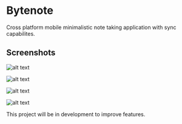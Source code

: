 # Bytenote

Cross platform mobile minimalistic note taking application with sync capabilites.

## Screenshots

![alt text](bytenote/screenshots/shot1.jpg)

![alt text](bytenote/screenshots/shot2.jpg)

![alt text](bytenote/screenshots/shot4.jpg)

![alt text](bytenote/screenshots/shot5.jpg)


This project will be in development to improve features.

